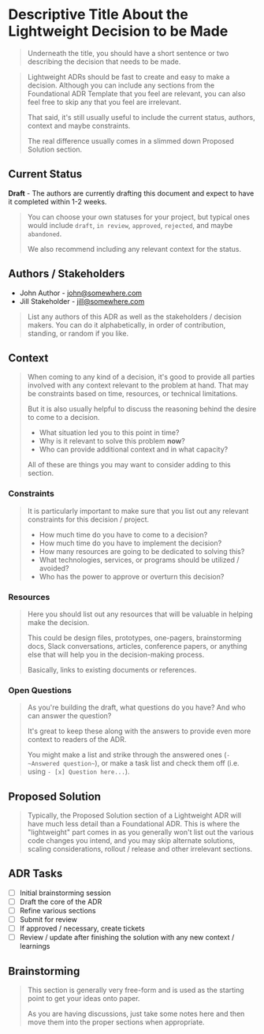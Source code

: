 <!-- omit from toc -->
# Descriptive Title About the Lightweight Decision to be Made

> Underneath the title, you should have a short sentence or two describing the
> decision that needs to be made.

> Lightweight ADRs should be fast to create and easy to make a decision.
> Although you can include any sections from the Foundational ADR Template that
> you feel are relevant, you can also feel free to skip any that you feel are
> irrelevant.
>
> That said, it's still usually useful to include the current status, authors,
> context and maybe constraints.
>
> The real difference usually comes in a slimmed down Proposed Solution section.

## Current Status

**Draft** - The authors are currently drafting this document and expect to have
it completed within 1-2 weeks.

> You can choose your own statuses for your project, but typical ones would
> include `draft`, `in review`, `approved`, `rejected`, and maybe `abandoned`.
>
> We also recommend including any relevant context for the status.

## Authors / Stakeholders

 - John Author - [john@somewhere.com](mailto:john@somewhere.com)
 - Jill Stakeholder - [jill@somewhere.com](mailto:jill@somewhere.com)

> List any authors of this ADR as well as the stakeholders / decision makers.
> You can do it alphabetically, in order of contribution, standing, or random if
> you like.

## Context

> When coming to any kind of a decision, it's good to provide all parties
> involved with any context relevant to the problem at hand. That may be
> constraints based on time, resources, or technical limitations.
>
> But it is also usually helpful to discuss the reasoning behind the desire to
> come to a decision.
>
> - What situation led you to this point in time?
> - Why is it relevant to solve this problem **now**?
> - Who can provide additional context and in what capacity?
>
> All of these are things you may want to consider adding to this section.

### Constraints

> It is particularly important to make sure that you list out any relevant
> constraints for this decision / project.
>
> - How much time do you have to come to a decision?
> - How much time do you have to implement the decision?
> - How many resources are going to be dedicated to solving this?
> - What technologies, services, or programs should be utilized / avoided?
> - Who has the power to approve or overturn this decision?

### Resources

> Here you should list out any resources that will be valuable in helping make
> the decision.
>
> This could be design files, prototypes, one-pagers, brainstorming docs, Slack
> conversations, articles, conference papers, or anything else that will help
> you in the decision-making process.
>
> Basically, links to existing documents or references.

### Open Questions

> As you're building the draft, what questions do you have? And who can answer
> the question?
>
> It's great to keep these along with the answers to provide even more
> context to readers of the ADR.
>
> You might make a list and strike through the answered ones (`- ~Answered
> question~`), or make a task list and check them off (i.e. using `- [x]
> Question here...`).

## Proposed Solution

> Typically, the Proposed Solution section of a Lightweight ADR will have much
> less detail than a Foundational ADR. This is where the "lightweight" part
> comes in as you generally won't list out the various code changes you intend,
> and you may skip alternate solutions, scaling considerations, rollout /
> release and other irrelevant sections.

## ADR Tasks

- [ ] Initial brainstorming session
- [ ] Draft the core of the ADR
- [ ] Refine various sections
- [ ] Submit for review
- [ ] If approved / necessary, create tickets
- [ ] Review / update after finishing the solution with any new context /
      learnings

## Brainstorming

> This section is generally very free-form and is used as the starting point to
> get your ideas onto paper.
>
> As you are having discussions, just take some notes here and then move them
> into the proper sections when appropriate.
